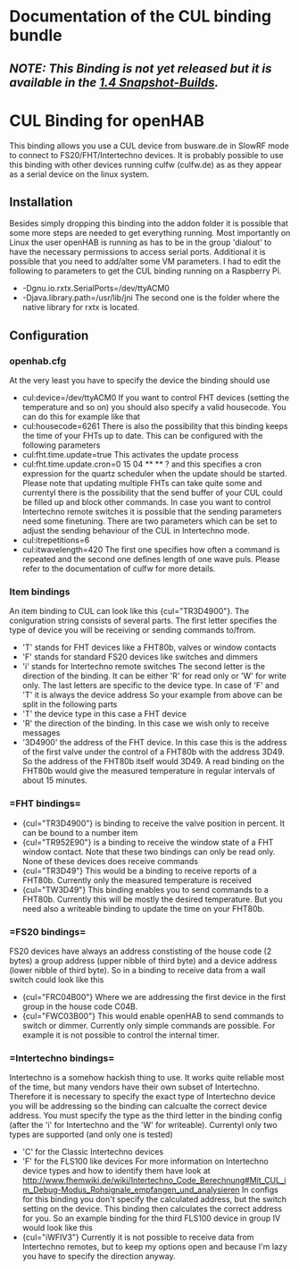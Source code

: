 # Documentation of the CUL binding bundle

## *NOTE: This Binding is not yet released but it is available in the [1.4 Snapshot-Builds](https://openhab.ci.cloudbees.com/job/openHAB/).*

# CUL Binding for openHAB

This binding allows you use a CUL device from busware.de in SlowRF mode to connect to FS20/FHT/Intertechno devices.
It is probably possible to use this binding with other devices running culfw (culfw.de) as as they appear as a serial
device on the linux system.

## Installation

Besides simply dropping this binding into the addon folder it is possible that some more steps are needed to get 
everything running. Most importantly on Linux the user openHAB is running as has to be in the group 'dialout' to
have the necessary permissions to access serial ports. Additional it is possible that you need to add/alter some
VM parameters. I had to edit the following to parameters to get the CUL binding running on a Raspberry Pi.
- -Dgnu.io.rxtx.SerialPorts=/dev/ttyACM0
- -Djava.library.path=/usr/lib/jni
The second one is the folder where the native library for rxtx is located.

## Configuration

### openhab.cfg

At the very least you have to specify the device the binding should use
- cul:device=/dev/ttyACM0
If you want to control FHT devices (setting the temperature and so on) you should also specify a valid housecode.
You can do this for example like that
- cul:housecode=6261
There is also the possibility that this binding keeps the time of your FHTs up to date. This can be configured with
the following parameters
- cul:fht.time.update=true This activates the update process
- cul:fht.time.update.cron=0 15 04 ** ** ? and this specifies a cron expression for the quartz scheduler when the update should
	be started.
Please note that updating multiple FHTs can take quite some and currentyl there is the possibility that the send buffer of
your CUL could be filled up and block other commands.
In case you want to control Intertechno remote switches it is possible that the sending parameters need some finetuning. There are
two parameters which can be set to adjust the sending behaviour of the CUL in Intertechno mode.
- cul:itrepetitions=6
- cul:itwavelength=420
The first one specifies how often a command is repeated and the second one defines length of one wave puls. Please refer to the
documentation of culfw for more details.

### Item bindings

An item binding to CUL can look like this {cul="TR3D4900"}.
The coniguration string consists of several parts. The first letter specifies the type of device you will be receiving or sending
commands to/from.
- 'T' stands for FHT devices like a FHT80b, valves or window contacts
- 'F' stands for standard FS20 devices like switches and dimmers
- 'i' stands for Intertechno remote switches
The second letter is the direction of the binding. It can be either 'R' for read only or 'W' for write only. The last letters are
specific to the device type. In case of 'F' and 'T' it is always the device address So your example from above can be split in the 
following parts
- 'T' the device type in this case a FHT device
- 'R' the direction of the binding. In this case we wish only to receive messages
- '3D4900' the address of the FHT device. In this case this is the address of the first valve under the control of a FHT80b with the
	address 3D49. 
So the address of the FHT80b itself would 3D49. A read binding on the FHT80b would give the measured temperature in regular intervals 
of about 15 minutes.

### =FHT bindings=

- {cul="TR3D4900"} is binding to receive the valve position in percent. It can be bound to a number item
- {cul="TR952E90"} is a binding to receive the window state of a FHT window contact.
Note that these two bindings can only be read only. None of these devices does receive commands
- {cul="TR3D49"} This would be a binding to receive reports of a FHT80b. Currently only the measured temperature is received
- {cul="TW3D49"} This binding enables you to send commands to a FHT80b. Currently this will be mostly the desired temperature. But
	you need also a writeable binding to update the time on your FHT80b.

### =FS20 bindings=

FS20 devices have always an address constisting of the house code (2 bytes) a group address (upper nibble of third byte) and a device
address (lower nibble of third byte). So in a binding to receive data from a wall switch could look like this
- {cul="FRC04B00"} Where we are addressing the first device in the first group in the house code C04B.
- {cul="FWC03B00"} This would enable openHAB to send commands to switch or dimmer. Currently only simple commands are possible.
	For example it is not possible to control the internal timer.

### =Intertechno bindings=

Intertechno is a somehow hackish thing to use. It works quite reliable most of the time, but many vendors have their own subset
of Intertechno. Therefore it is necessary to specify the exact type of Intertechno device you will be addressing so the binding
can calcualte the correct device address. You must specify the type as the third letter in the binding config (after the 'i' for
Intertechno and the 'W' for writeable). Currentyl only two types are supported (and only one is tested)
- 'C' for the Classic Intertechno devices
- 'F' for the FLS100 like devices
For more information on Intertechno device types and how to identify them have look at http://www.fhemwiki.de/wiki/Intertechno_Code_Berechnung#Mit_CUL_im_Debug-Modus_Rohsignale_empfangen_und_analysieren
In configs for this binding you don't specify the calculated address, but the switch setting on the device. This binding then calculates
the correct address for you. So an example binding for the third FLS100 device in group IV would look like this
- {cul="iWFIV3"}
Currently it is not possible to receive data from Intertechno remotes, but to keep my options open and because I'm lazy you have to
specify the direction anyway.